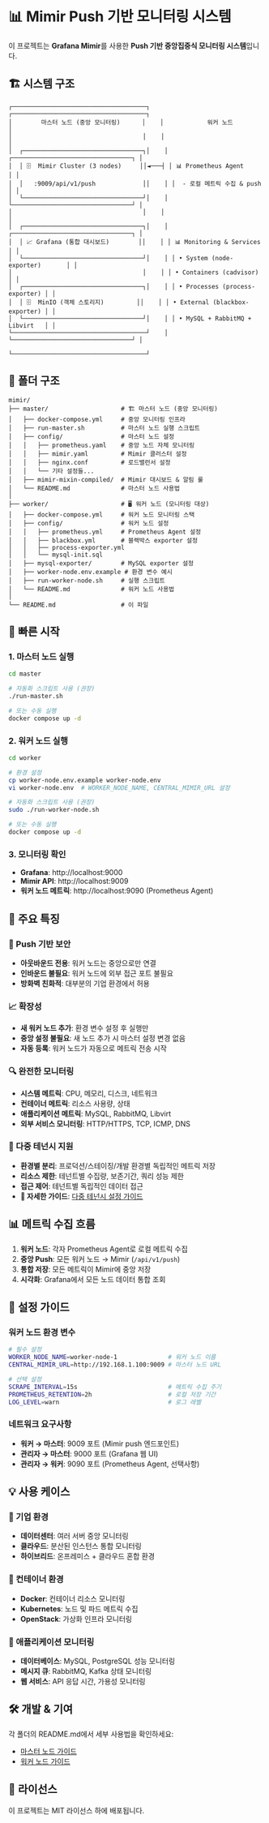 # 📊 Mimir Push 기반 모니터링 시스템

이 프로젝트는 **Grafana Mimir**를 사용한 **Push 기반 중앙집중식 모니터링 시스템**입니다.

## 🏗️ 시스템 구조

```
┌─────────────────────────────────────┐    ┌─────────────────────────────────────┐
│        마스터 노드 (중앙 모니터링)      │    │            워커 노드                  │
│                                    │    │                                   │
│  ┌─────────────────────────────────┐│    │ ┌─────────────────────────────────┐ │
│  │ 🗄️  Mimir Cluster (3 nodes)     ││◄───┤ │ 📊 Prometheus Agent             │ │
│  │   :9009/api/v1/push             ││    │ │  - 로컬 메트릭 수집 & push       │ │
│  └─────────────────────────────────┘│    │ └─────────────────────────────────┘ │
│                                    │    │                                   │
│  ┌─────────────────────────────────┐│    │ ┌─────────────────────────────────┐ │
│  │ 📈 Grafana (통합 대시보드)        ││    │ │ 📊 Monitoring & Services        │ │
│  └─────────────────────────────────┘│    │ │ • System (node-exporter)       │ │
│                                    │    │ │ • Containers (cadvisor)        │ │
│  ┌─────────────────────────────────┐│    │ │ • Processes (process-exporter) │ │
│  │ 🗄️  MinIO (객체 스토리지)         ││    │ │ • External (blackbox-exporter) │ │
│  └─────────────────────────────────┘│    │ │ • MySQL + RabbitMQ + Libvirt   │ │
└─────────────────────────────────────┘    │ └─────────────────────────────────┘ │
                                          └─────────────────────────────────────┘
```

## 📁 폴더 구조

```
mimir/
├── master/                    # 🏗️ 마스터 노드 (중앙 모니터링)
│   ├── docker-compose.yml     # 중앙 모니터링 인프라
│   ├── run-master.sh          # 마스터 노드 실행 스크립트
│   ├── config/                # 마스터 노드 설정
│   │   ├── prometheus.yaml    # 중앙 노드 자체 모니터링
│   │   ├── mimir.yaml         # Mimir 클러스터 설정
│   │   ├── nginx.conf         # 로드밸런서 설정
│   │   └── 기타 설정들...
│   ├── mimir-mixin-compiled/  # Mimir 대시보드 & 알림 룰
│   └── README.md              # 마스터 노드 사용법
│
├── worker/                    # 🖥️ 워커 노드 (모니터링 대상)
│   ├── docker-compose.yml     # 워커 노드 모니터링 스택
│   ├── config/                # 워커 노드 설정
│   │   ├── prometheus.yml     # Prometheus Agent 설정
│   │   ├── blackbox.yml       # 블랙박스 exporter 설정
│   │   ├── process-exporter.yml
│   │   └── mysql-init.sql
│   ├── mysql-exporter/        # MySQL exporter 설정
│   ├── worker-node.env.example # 환경 변수 예시
│   ├── run-worker-node.sh     # 실행 스크립트
│   └── README.md              # 워커 노드 사용법
│
└── README.md                  # 이 파일
```

## 🚀 빠른 시작

### 1. 마스터 노드 실행
```bash
cd master

# 자동화 스크립트 사용 (권장)
./run-master.sh

# 또는 수동 실행
docker compose up -d
```

### 2. 워커 노드 실행
```bash
cd worker

# 환경 설정
cp worker-node.env.example worker-node.env
vi worker-node.env  # WORKER_NODE_NAME, CENTRAL_MIMIR_URL 설정

# 자동화 스크립트 사용 (권장)
sudo ./run-worker-node.sh

# 또는 수동 실행
docker compose up -d
```

### 3. 모니터링 확인
- **Grafana**: http://localhost:9000
- **Mimir API**: http://localhost:9009
- **워커 노드 메트릭**: http://localhost:9090 (Prometheus Agent)

## 🎯 주요 특징

### 🔐 Push 기반 보안
- **아웃바운드 전용**: 워커 노드는 중앙으로만 연결
- **인바운드 불필요**: 워커 노드에 외부 접근 포트 불필요
- **방화벽 친화적**: 대부분의 기업 환경에서 허용

### 📈 확장성
- **새 워커 노드 추가**: 환경 변수 설정 후 실행만
- **중앙 설정 불필요**: 새 노드 추가 시 마스터 설정 변경 없음
- **자동 등록**: 워커 노드가 자동으로 메트릭 전송 시작

### 🔍 완전한 모니터링
- **시스템 메트릭**: CPU, 메모리, 디스크, 네트워크
- **컨테이너 메트릭**: 리소스 사용량, 상태
- **애플리케이션 메트릭**: MySQL, RabbitMQ, Libvirt
- **외부 서비스 모니터링**: HTTP/HTTPS, TCP, ICMP, DNS

### 🏢 다중 테넌시 지원
- **환경별 분리**: 프로덕션/스테이징/개발 환경별 독립적인 메트릭 저장
- **리소스 제한**: 테넌트별 수집량, 보존기간, 쿼리 성능 제한  
- **접근 제어**: 테넌트별 독립적인 데이터 접근
- **📖 자세한 가이드**: [다중 테넌시 설정 가이드](MULTI-TENANT-GUIDE.md)

## 📊 메트릭 수집 흐름

1. **워커 노드**: 각자 Prometheus Agent로 로컬 메트릭 수집
2. **중앙 Push**: 모든 워커 노드 → Mimir (`/api/v1/push`)
3. **통합 저장**: 모든 메트릭이 Mimir에 중앙 저장
4. **시각화**: Grafana에서 모든 노드 데이터 통합 조회

## 🔧 설정 가이드

### 워커 노드 환경 변수
```bash
# 필수 설정
WORKER_NODE_NAME=worker-node-1              # 워커 노드 이름
CENTRAL_MIMIR_URL=http://192.168.1.100:9009 # 마스터 노드 URL

# 선택 설정
SCRAPE_INTERVAL=15s                         # 메트릭 수집 주기
PROMETHEUS_RETENTION=2h                     # 로컬 저장 기간
LOG_LEVEL=warn                              # 로그 레벨
```

### 네트워크 요구사항
- **워커 → 마스터**: 9009 포트 (Mimir push 엔드포인트)
- **관리자 → 마스터**: 9000 포트 (Grafana 웹 UI)
- **관리자 → 워커**: 9090 포트 (Prometheus Agent, 선택사항)

## 💡 사용 케이스

### 🏢 기업 환경
- **데이터센터**: 여러 서버 중앙 모니터링
- **클라우드**: 분산된 인스턴스 통합 모니터링
- **하이브리드**: 온프레미스 + 클라우드 혼합 환경

### 🐳 컨테이너 환경
- **Docker**: 컨테이너 리소스 모니터링
- **Kubernetes**: 노드 및 파드 메트릭 수집
- **OpenStack**: 가상화 인프라 모니터링

### 🔧 애플리케이션 모니터링
- **데이터베이스**: MySQL, PostgreSQL 성능 모니터링
- **메시지 큐**: RabbitMQ, Kafka 상태 모니터링
- **웹 서비스**: API 응답 시간, 가용성 모니터링

## 🛠️ 개발 & 기여

각 폴더의 README.md에서 세부 사용법을 확인하세요:
- [마스터 노드 가이드](master/README.md)
- [워커 노드 가이드](worker/README.md)

## 📝 라이선스

이 프로젝트는 MIT 라이선스 하에 배포됩니다.
